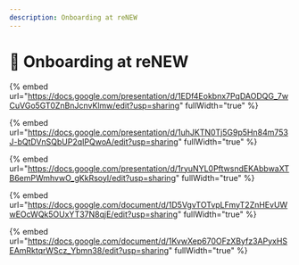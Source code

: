```yaml
---
description: Onboarding at reNEW
---
```


# 🔵 Onboarding at reNEW

{% embed url="https://docs.google.com/presentation/d/1EDf4Eokbnx7PqDAODQG_7wCuVGo5GT0ZnBnJcnvKlmw/edit?usp=sharing" fullWidth="true" %}

{% embed url="https://docs.google.com/presentation/d/1uhJKTN0Tj5G9p5Hn84m753J-bQtDVnSQbUP2qIPQwoA/edit?usp=sharing" fullWidth="true" %}

{% embed url="https://docs.google.com/presentation/d/1ryuNYL0PftwsndEKAbbwaXTB6emPWmhvwO_gKkRsoyI/edit?usp=sharing" fullWidth="true" %}

{% embed url="https://docs.google.com/document/d/1D5VgvTOTvpLFmyT2ZnHEvUWwEOcWQk5OUxYT37N8qjE/edit?usp=sharing" fullWidth="true" %}

{% embed url="https://docs.google.com/document/d/1KvwXep670OFzXByfz3APyxHSEAmRktqrWScz_Ybmn38/edit?usp=sharing" fullWidth="true" %}
